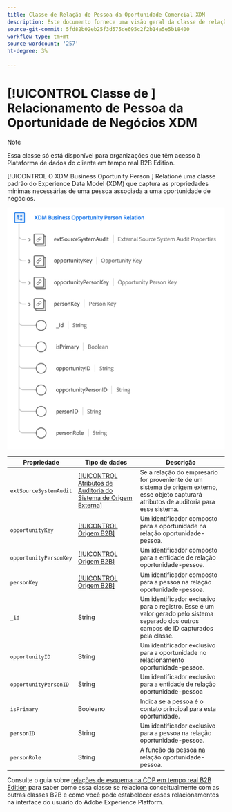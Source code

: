 ```yaml
---
title: Classe de Relação de Pessoa da Oportunidade Comercial XDM
description: Este documento fornece uma visão geral da classe de relação de pessoa da oportunidade de negócios XDM no Experience Data Model (XDM).
source-git-commit: 5fd82b02eb25f3d575de695c2f2b14a5e5b18400
workflow-type: tm+mt
source-wordcount: '257'
ht-degree: 3%

---
```


# [!UICONTROL Classe de ] Relacionamento de Pessoa da Oportunidade de Negócios XDM

>[!NOTE]
>
>Essa classe só está disponível para organizações que têm acesso à Plataforma de dados do cliente em tempo real B2B Edition.

[!UICONTROL O XDM Business Oportunity Person ] Relationé uma classe padrão do Experience Data Model (XDM) que captura as propriedades mínimas necessárias de uma pessoa associada a uma oportunidade de negócios.

![](../../images/classes/b2b/business-opportunity-person-relation.png)

| Propriedade | Tipo de dados | Descrição |
| --- | --- | --- |
| `extSourceSystemAudit` | [[!UICONTROL Atributos de Auditoria do Sistema de Origem Externa]](../../data-types/external-source-system-audit-attributes.md) | Se a relação do empresário for proveniente de um sistema de origem externo, esse objeto capturará atributos de auditoria para esse sistema. |
| `opportunityKey` | [[!UICONTROL Origem B2B]](../../data-types/b2b-source.md) | Um identificador composto para a oportunidade na relação oportunidade-pessoa. |
| `opportunityPersonKey` | [[!UICONTROL Origem B2B]](../../data-types/b2b-source.md) | Um identificador composto para a entidade de relação oportunidade-pessoa. |
| `personKey` | [[!UICONTROL Origem B2B]](../../data-types/b2b-source.md) | Um identificador composto para a pessoa na relação oportunidade-pessoa. |
| `_id` | String | Um identificador exclusivo para o registro. Esse é um valor gerado pelo sistema separado dos outros campos de ID capturados pela classe. |
| `opportunityID` | String | Um identificador exclusivo para a oportunidade no relacionamento oportunidade-pessoa. |
| `opportunityPersonID` | String | Um identificador exclusivo para a entidade de relação oportunidade-pessoa |
| `isPrimary` | Booleano | Indica se a pessoa é o contato principal para esta oportunidade. |
| `personID` | String | Um identificador exclusivo para a pessoa na relação oportunidade-pessoa. |
| `personRole` | String | A função da pessoa na relação oportunidade-pessoa. |

Consulte o guia sobre [relações de esquema na CDP em tempo real B2B Edition](../../tutorials/relationship-b2b.md) para saber como essa classe se relaciona conceitualmente com as outras classes B2B e como você pode estabelecer esses relacionamentos na interface do usuário do Adobe Experience Platform.

